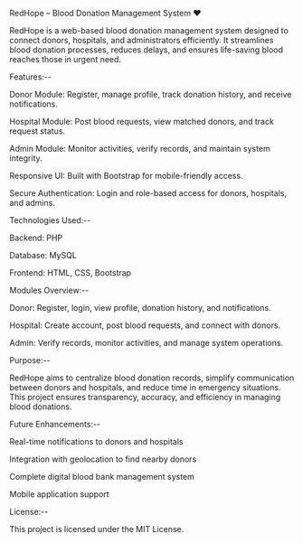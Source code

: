 RedHope – Blood Donation Management System ❤️

RedHope is a web-based blood donation management system designed to connect donors, hospitals, and administrators efficiently. It streamlines blood donation processes, reduces delays, and ensures life-saving blood reaches those in urgent need.

Features:--

Donor Module: Register, manage profile, track donation history, and receive notifications.

Hospital Module: Post blood requests, view matched donors, and track request status.

Admin Module: Monitor activities, verify records, and maintain system integrity.

Responsive UI: Built with Bootstrap for mobile-friendly access.

Secure Authentication: Login and role-based access for donors, hospitals, and admins.

Technologies Used:--

Backend: PHP

Database: MySQL

Frontend: HTML, CSS, Bootstrap

Modules Overview:--

Donor: Register, login, view profile, donation history, and notifications.

Hospital: Create account, post blood requests, and connect with donors.

Admin: Verify records, monitor activities, and manage system operations.

Purpose:--

RedHope aims to centralize blood donation records, simplify communication between donors and hospitals, and reduce time in emergency situations. This project ensures transparency, accuracy, and efficiency in managing blood donations.

Future Enhancements:--

Real-time notifications to donors and hospitals

Integration with geolocation to find nearby donors

Complete digital blood bank management system

Mobile application support

License:--

This project is licensed under the MIT License.
